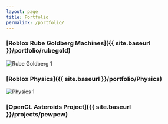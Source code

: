```yaml
---
layout: page
title: Portfolio
permalink: /portfolio/
---
```


### [Roblox Rube Goldberg Machines]({{ site.baseurl }}/portfolio/rubegold)

![Rube Goldberg 1]({{site.baseurl}}/assets/images/portfolio/Cannon_Asset.gif)

### [Roblox Physics]({{ site.baseurl }}/portfolio/Physics)

![Physics 1]({{site.baseurl}}/assets/images/portfolio/Basketball_Trajectory_3.png)

### [OpenGL Asteroids Project]({{ site.baseurl }}/projects/pewpew)

